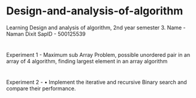 # Design-and-analysis-of-algorithm
Learning Design and analysis of algorithm, 2nd year semester 3. Name - Naman Dixit SapID - 500125539
#
Experiment 1 - Maximum sub Array Problem, possible unordered pair in an array of 4 algorithm, finding largest element in an array algorithm
#
Experiment 2 - •	Implement the iterative and recursive Binary search and compare their performance.
